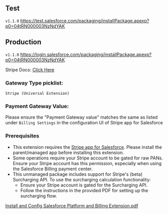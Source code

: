 ## Test ## 
```v1.1.0```
https://test.salesforce.com/packaging/installPackage.apexp?p0=04tRN000003NzNdYAK

## Production ## 
```v1.1.0```
https://login.salesforce.com/packaging/installPackage.apexp?p0=04tRN000003NzNdYAK

Stripe Docs: [Click Here](https://docs.stripe.com/connectors/salesforce-billing-extension)

### Gateway Type picklist: ### 
```Stripe (Universal Extension)```

### Payment Gateway Value: ###
Please ensure the "Payment Gateway value" matches the same as listed under ```Billing Settings``` in the configuration UI of Stripe app for Salesforce

### Prerequisites
- This extension requires the [Stripe app for Salesforce](https://appexchange.salesforce.com/appxListingDetail?listingId=4dff0f8e-0b10-47c2-a3a3-f3905e7f7927&tab=r). Please install the parent/managed app before installing this extension.
- Some operations require your Stripe account to be gated for raw PANs. Ensure your Stripe account has this permission, especially when using the Salesforce Billing payment center.
- This unmanaged package includes support for Stripe's (beta) Surcharging API. To use the surcharging calculation functionality:
  - Ensure your Stripe account is gated for the Surcharging API.
  - Follow the instructions in the provided PDF for setting up the surcharging flow.


[Install and Config Salesforce Platform and Billing Extension.pdf](https://github.com/user-attachments/files/20785141/Install.and.Config.Salesforce.Platform.and.Billing.Extension.pdf)

